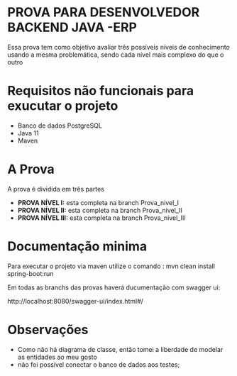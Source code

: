 # PROVA PARA DESENVOLVEDOR BACKEND JAVA -ERP

Essa prova tem  como  objetivo  avaliar três  possíveis  níveis  de  conhecimento usando  a  mesma problemática, sendo cada nível mais complexo do que o outro
# Requisitos não funcionais para exucutar o projeto

 - Banco de dados PostgreSQL
 - Java 11
 - Maven

# A Prova

A prova é dividida em três partes

- __PROVA NÍVEL I:__ esta  completa na branch Prova_nivel_I
- __PROVA NÍVEL II:__ esta  completa na branch Prova_nivel_II
- __PROVA NÍVEL III:__ esta  completa na branch Prova_nivel_III 

# Documentação minima

Para executar o projeto via maven utilize o comando : mvn clean install spring-boot:run

Em todas as branchs das provas haverá ducumentação com swagger ui:

http://localhost:8080/swagger-ui/index.html#/
# Observações
- Como não há diagrama de classe, então tomei a liberdade de modelar as entidades ao meu gosto 
- não foi possível conectar o banco de dados aos testes;
